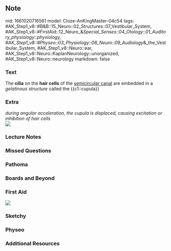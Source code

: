 ## Note
nid: 1661020716561
model: Cloze-AnKingMaster-04c54
tags: #AK_Step1_v8::#B&B::15_Neuro::02_Structures::07_Vestibular_System, #AK_Step1_v8::#FirstAid::12_Neuro_&_Special_Senses::04_Otology::01_Auditory_physiology::physiology, #AK_Step1_v8::#Physeo::03_Physiology::08_Neuro::09_Audiology_&_the_Vestibular_System, #AK_Step1_v8::Neuro::ear, #AK_Step1_v8::Neuro::KaplanNeurology::unorganized, #AK_Step1_v8::Neuro::neurology
markdown: false

### Text
<div>
  The <b>cilia</b> on the <b>hair cells</b> of the <u>semicircular
  canal</u> are embedded in a <i>gelatinous structure</i> called
  the {{c1::cupula}}
</div>

### Extra
<div>
  <i>during angular acceleration, the cupula is displaced, causing
  excitation or inhibition of hair cells</i>
</div>
<div><img src="paste-87140591468851.jpg"></div>

### Lecture Notes


### Missed Questions


### Pathoma


### Boards and Beyond


### First Aid
<img src="tmphCQYfq.png">

### Sketchy


### Physeo


### Additional Resources

